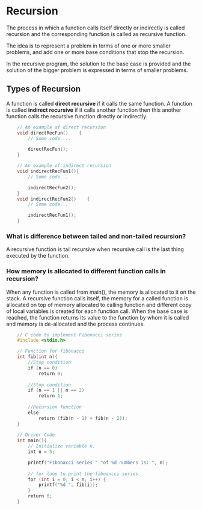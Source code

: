# Recursion

The process in which a function calls itself directly or indirectly is called recursion and the corresponding function is called as recursive function.

The idea is to represent a problem in terms of one or more smaller problems, and add one or more base conditions that stop the recursion.

In the recursive program, the solution to the base case is provided and the solution of the bigger problem is expressed in terms of smaller problems.

## Types of Recursion

A function is called **direct recursive** if it calls the same function.
A function is called **indirect recursive** if it calls another function then this another function calls the recursive function directly or indirectly.

```c
    // An example of direct recursion
    void directRecFun()    {
        // Some code....

        directRecFun();
    }

    // An example of indirect recursion
    void indirectRecFun1(){
        // Some code...

        indirectRecFun2();
    }
    void indirectRecFun2()    {
        // Some code...

        indirectRecFun1();
    }
```

### What is difference between tailed and non-tailed recursion?

A recursive function is tail recursive when recursive call is the last thing executed by the function.

### How memory is allocated to different function calls in recursion?

When any function is called from main(), the memory is allocated to it on the stack. A recursive function calls itself, the memory for a called function is allocated on top of memory allocated to calling function and different copy of local variables is created for each function call. When the base case is reached, the function returns its value to the function by whom it is called and memory is de-allocated and the process continues.

```c
    // C code to implement Fibonacci series
    #include <stdio.h>

    // Function for fibonacci
    int fib(int n){
        //Stop condition
        if (n == 0)
            return 0;
     
        //Stop condition
        if (n == 1 || n == 2)
            return 1;
     
        //Recursion function
        else
            return (fib(n - 1) + fib(n - 2));
    }
     
    // Driver Code
    int main(){
        // Initialize variable n.
        int n = 5;

        printf("Fibonacci series " "of %d numbers is: ", n);
     
        // for loop to print the fiboancci series.
        for (int i = 0; i < n; i++) {
            printf("%d ", fib(i));
        }
        return 0;
    }
```
